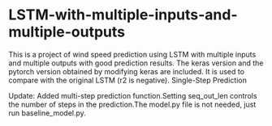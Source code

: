 # LSTM-with-multiple-inputs-and-multiple-outputs
This is a project of wind speed prediction using LSTM with multiple inputs and multiple outputs with good prediction results. The keras version and the pytorch version obtained by modifying keras are included. It is used to compare with the original LSTM (r2 is negative).
Single-Step Prediction


Update: Added multi-step prediction function.Setting seq_out_len controls the number of steps in the prediction.The model.py file is not needed, just run baseline_model.py.
